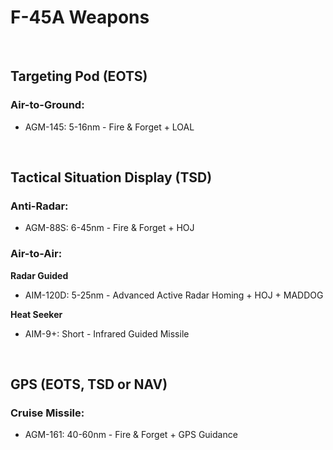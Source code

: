 # F-45A Weapons

<br>

## **Targeting Pod (EOTS)**

### **Air-to-Ground:**

-   AGM-145: 5-16nm - Fire & Forget + LOAL

<br>

## **Tactical Situation Display (TSD)**

### **Anti-Radar:**

-   AGM-88S: 6-45nm - Fire & Forget + HOJ

### **Air-to-Air:**

**Radar Guided**

-   AIM-120D: 5-25nm - Advanced Active Radar Homing + HOJ + MADDOG

**Heat Seeker**

-   AIM-9+: Short - Infrared Guided Missile

<br>

## **GPS (EOTS, TSD or NAV)**

### **Cruise Missile:**

-   AGM-161: 40-60nm - Fire & Forget + GPS Guidance

<br>
